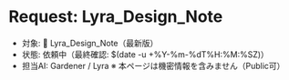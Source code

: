 # Request: Lyra_Design_Note
- 対象: 🌿 Lyra_Design_Note（最新版）
- 状態: 依頼中（最終確認: $(date -u +%Y-%m-%dT%H:%M:%SZ)）
- 担当AI: Gardener / Lyra
※ 本ページは機密情報を含みません（Public可）
